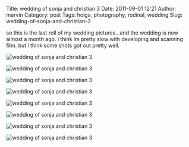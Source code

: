 Title: wedding of sonja and christian 3
Date: 2011-09-01 12:21
Author: marvin
Category: post
Tags: holga, photography, rodinal, wedding
Slug: wedding-of-sonja-and-christian-3

so this is the last roll of my wedding pictures...and the wedding is now
almost a month ago. i think im pretty slow with developing and scanning
film. but i think some shots got out pretty well.

![wedding of sonja and christian 3]({filename}/images/6103025406_164622e3bd_b.jpg)

![wedding of sonja and christian 3]({filename}/images/6103024542_580a6e20a1_b.jpg)

![wedding of sonja and christian 3]({filename}/images/6102479443_dcddc1fceb_b.jpg)

![wedding of sonja and christian 3]({filename}/images/6102479719_5e341df4f0_b.jpg)

![wedding of sonja and christian 3]({filename}/images/6102480279_b03e6ecfc9_b.jpg)

![wedding of sonja and christian 3]({filename}/images/6102480543_4e76dd39f9_b.jpg)

![wedding of sonja and christian 3]({filename}/images/6102480905_9cb7b4a5b6_b.jpg)

![wedding of sonja and christian 3]({filename}/images/6103026690_71d7478835_b.jpg)

